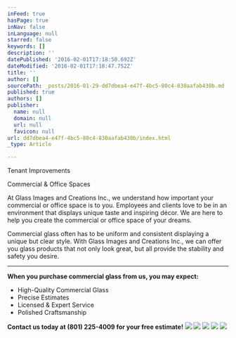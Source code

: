 ```yaml
---
inFeed: true
hasPage: true
inNav: false
inLanguage: null
starred: false
keywords: []
description: ''
datePublished: '2016-02-01T17:18:50.692Z'
dateModified: '2016-02-01T17:18:47.752Z'
title: ''
author: []
sourcePath: _posts/2016-01-29-dd7dbea4-e47f-4bc5-80c4-830aafab430b.md
published: true
authors: []
publisher:
  name: null
  domain: null
  url: null
  favicon: null
url: dd7dbea4-e47f-4bc5-80c4-830aafab430b/index.html
_type: Article

---
```

Tenant Improvements

Commercial
& Office Spaces

At Glass Images and Creations Inc.,
we understand how important your commercial or office space is to you. Employees
and clients love to be in an environment that displays unique taste and
inspiring décor. We are here to help you create the commercial or office space
of your dreams.

Commercial glass often has to be
uniform and consistent displaying a unique but clear style. With Glass Images
and Creations Inc., we can offer you glass products that not only look great,
but all provide the stability and safety you desire.

****

**When
you purchase commercial glass from us, you may expect:**

* High-Quality Commercial Glass
* Precise Estimates
* Licensed & Expert Service
* Polished Craftsmanship

**Contact us today at (801)
225-4009 for your free estimate!**
![](https://the-grid-user-content.s3-us-west-2.amazonaws.com/9c58d743-448b-4781-b134-69caed2398f0.JPG)
![](https://the-grid-user-content.s3-us-west-2.amazonaws.com/772344e9-62a6-43c3-8220-d2df03f9e407.JPG)
![](https://the-grid-user-content.s3-us-west-2.amazonaws.com/4b73cb1e-4aec-46af-88e4-6d9e723a6456.JPG)
![](https://the-grid-user-content.s3-us-west-2.amazonaws.com/b19fabd0-a061-4bc3-a885-6752408e2e36.JPG)
![](https://the-grid-user-content.s3-us-west-2.amazonaws.com/c9858ddf-f90d-42a1-b980-e82b7fa528d8.JPG)